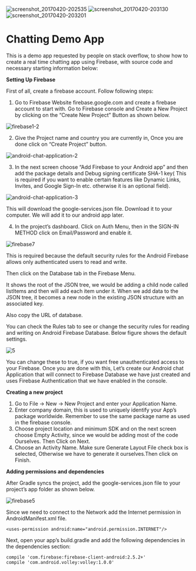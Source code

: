 
![screenshot_20170420-202535](https://user-images.githubusercontent.com/41565823/47961086-08fba280-e004-11e8-8faa-ffa8b5eeec43.png)
![screenshot_20170420-203130](https://user-images.githubusercontent.com/41565823/47961087-08fba280-e004-11e8-81f0-4e9262f593c7.png)
![screenshot_20170420-203201](https://user-images.githubusercontent.com/41565823/47961088-09943900-e004-11e8-979c-0d239cf27658.png)

# Chatting Demo App

This is a demo app requested by people on stack overflow, to show how to create a real time chatting app using Firebase, with source code and necessary starting information below:


**Setting Up Firebase**

First of all, create a firebase account. Follow following steps:

1. Go to Firebase Website firebase.google.com and create a firebase account to start with. Go to Firebase console and Create a New Project by clicking on the “Create New Project” Button as shown below.

![firebase1-2](https://user-images.githubusercontent.com/41565823/47960988-13696c80-e003-11e8-9bc1-5518045a1acb.png)
       
2. Give the Project name and country you are currently in, Once you are done click on “Create Project” button.

![android-chat-application-2](https://user-images.githubusercontent.com/41565823/47960985-13696c80-e003-11e8-8e80-504098bad12b.png)
  

3. In the next screen choose “Add Firebase to your Android app” and then add the package details and Debug signing certificate SHA-1 key( This is required if you want to enable certain features like Dynamic Links, Invites, and Google Sign-In etc. otherwise it is an optional field).

![android-chat-application-3](https://user-images.githubusercontent.com/41565823/47960984-13696c80-e003-11e8-8f2c-1615cf8b3671.png)

This will download the google-services.json file. Download it to your computer. We will add it to our android app later.



4. In the project’s dashboard. Click on Auth Menu, then in the SIGN-IN METHOD click on Email/Password and enable it.

![firebase7](https://user-images.githubusercontent.com/41565823/47960990-14020300-e003-11e8-810e-491c5462dd78.png)

  
This is required because the default security rules for the Android Firebase allows only authenticated users to read and write.

Then click on the Database tab in the Firebase Menu.

It shows the root of the JSON tree, we would be adding a child node called listItems and then will add each item under it. When we add data to the JSON tree, it becomes a new node in the existing JSON structure with an associated key.

Also copy the URL of database.

You can check the Rules tab to see or change the security rules for reading and writing on Android Firebase Database. Below figure shows the default settings.

![5](https://user-images.githubusercontent.com/41565823/47960983-13696c80-e003-11e8-8014-010933ccff69.png)
      
      
You can change these to true, if you want free unauthenticated access to your Firebase. Once you are done with this, Let’s create our Android chat Application that will connect to Firebase Database we have just created and uses Firebase Authentication that we have enabled in the console.


**Creating a new project**

1. Go to File → New → New Project and enter your Application Name.
2. Enter company domain, this is used to uniquely identify your App’s package worldwide. Remember to use the same package name as used in the firebase console.
3. Choose project location and minimum SDK and on the next screen choose Empty Activity, since we would be adding most of the code Ourselves. Then Click on Next.
4. Choose an Activity Name. Make sure Generate Layout File check box is selected, Otherwise we have to generate it ourselves.Then click on Finish.


**Adding permissions and dependencies**

After Gradle syncs the project, add the google-services.json file to your project’s app folder as shown below.

![firebase5](https://user-images.githubusercontent.com/41565823/47960991-14020300-e003-11e8-9077-d45821630baa.png)
  
Since we need to connect to the Network add the Internet permission in AndroidManifest.xml file.


  `<uses-permission android:name="android.permission.INTERNET"/>`


Next, open your app’s build.gradle and add the following dependencies in the dependencies section:
```
compile 'com.firebase:firebase-client-android:2.5.2+'
compile 'com.android.volley:volley:1.0.0'
```
